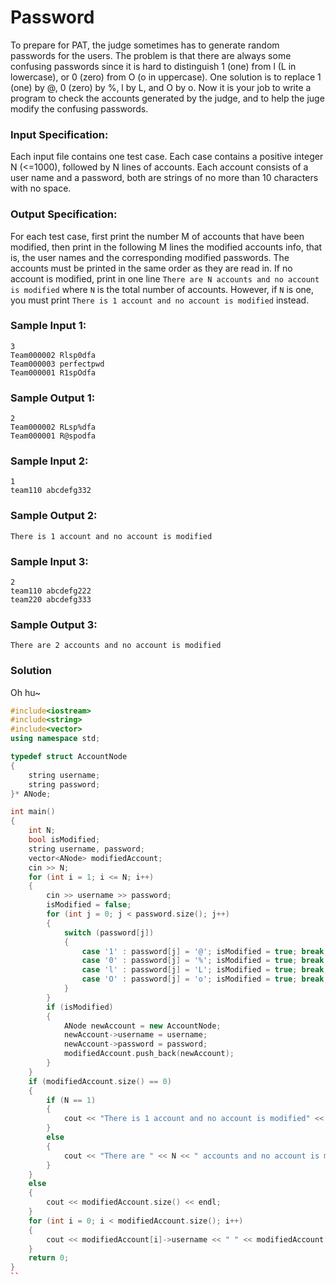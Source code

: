 # Password
To prepare for PAT, the judge sometimes has to generate random passwords for the users. The problem is that there are always some confusing passwords since it is hard to distinguish 1 (one) from l (L in lowercase), or 0 (zero) from O (o in uppercase). One solution is to replace 1 (one) by @, 0 (zero) by %, l by L, and O by o. Now it is your job to write a program to check the accounts generated by the judge, and to help the juge modify the confusing passwords.
### Input Specification:
Each input file contains one test case. Each case contains a positive integer N (<=1000), followed by N lines of accounts. Each account consists of a user name and a password, both are strings of no more than 10 characters with no space.
### Output Specification:
For each test case, first print the number M of accounts that have been modified, then print in the following M lines the modified accounts info, that is, the user names and the corresponding modified passwords. The accounts must be printed in the same order as they are read in. If no account is modified, print in one line `There are N accounts and no account is modified` where `N` is the total number of accounts. However, if `N` is one, you must print `There is 1 account and no account is modified` instead.
### Sample Input 1:
```
3
Team000002 Rlsp0dfa
Team000003 perfectpwd
Team000001 R1spOdfa
```
### Sample Output 1:
```
2
Team000002 RLsp%dfa
Team000001 R@spodfa
```
### Sample Input 2:
```
1
team110 abcdefg332
```
### Sample Output 2:
```
There is 1 account and no account is modified
```
### Sample Input 3:
```
2
team110 abcdefg222
team220 abcdefg333
```
### Sample Output 3:
```
There are 2 accounts and no account is modified
```
### Solution
Oh hu~
```C++
#include<iostream>
#include<string>
#include<vector>
using namespace std;

typedef struct AccountNode
{
    string username;
    string password;
}* ANode;

int main()
{
    int N;
    bool isModified;
    string username, password;
    vector<ANode> modifiedAccount;
    cin >> N;
    for (int i = 1; i <= N; i++)
    {
        cin >> username >> password;
        isModified = false;
        for (int j = 0; j < password.size(); j++)
        {
            switch (password[j])
            {
                case '1' : password[j] = '@'; isModified = true; break;
                case '0' : password[j] = '%'; isModified = true; break;
                case 'l' : password[j] = 'L'; isModified = true; break;
                case 'O' : password[j] = 'o'; isModified = true; break;
            }
        }
        if (isModified)
        {
            ANode newAccount = new AccountNode;
            newAccount->username = username;
            newAccount->password = password;
            modifiedAccount.push_back(newAccount);
        }
    }
    if (modifiedAccount.size() == 0)
    {
        if (N == 1)
        {
            cout << "There is 1 account and no account is modified" << endl;
        }
        else
        {
            cout << "There are " << N << " accounts and no account is modified" << endl;
        }
    }
    else
    {
        cout << modifiedAccount.size() << endl;
    }
    for (int i = 0; i < modifiedAccount.size(); i++)
    {
        cout << modifiedAccount[i]->username << " " << modifiedAccount[i]->password << endl;
    }
    return 0;
}
``